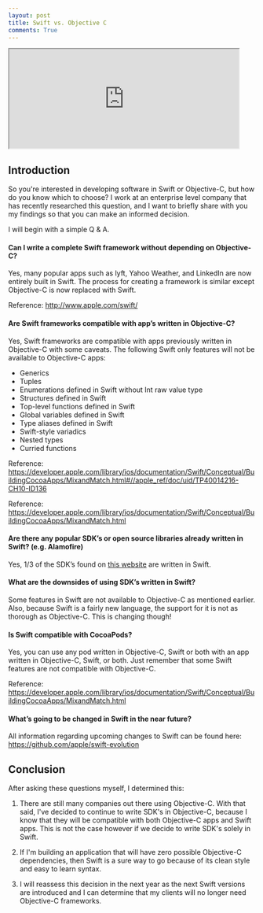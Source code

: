 ```yaml
---
layout: post
title: Swift vs. Objective C
comments: True
---
```


<iframe src="https://drive.google.com/file/d/0B3O6dpa-XnSYUjJyQ2lCd2tHSnM/preview" width="468" height="202"></iframe>

## Introduction
So you're interested in developing software in Swift or Objective-C, but how do you know which to choose? I work at an enterprise level company that has recently researched this question, and I want to briefly share with you my findings so that you can make an informed decision.

I will begin with a simple Q & A.

#### Can I write a complete Swift framework without depending on Objective-C?  
Yes, many popular apps such as lyft, Yahoo Weather, and LinkedIn are now entirely built in Swift. The process for creating a framework is similar except Objective-C is now replaced with Swift.

Reference: <http://www.apple.com/swift/>

#### Are Swift frameworks compatible with app’s written in Objective-C?
Yes, Swift frameworks are compatible with apps previously written in Objective-C with some caveats. The following Swift only features will not be available to Objective-C apps:
 * Generics
 * Tuples
 * Enumerations defined in Swift without Int raw value type
 * Structures defined in Swift
 * Top-level functions defined in Swift
 * Global variables defined in Swift
 * Type aliases defined in Swift
 * Swift-style variadics
 * Nested types
 * Curried functions

Reference: <https://developer.apple.com/library/ios/documentation/Swift/Conceptual/BuildingCocoaApps/MixandMatch.html#//apple_ref/doc/uid/TP40014216-CH10-ID136>

Reference: <https://developer.apple.com/library/ios/documentation/Swift/Conceptual/BuildingCocoaApps/MixandMatch.html>


#### Are there any popular SDK’s or open source libraries already written in Swift? (e.g. Alamofire)
Yes, 1/3 of the SDK’s found on [this website](https://medium.com/app-coder-io/27-ios-open-source-libraries-to-skyrocket-your-development-301b67d3124c#.2ypapea5x) are written in Swift.

#### What are the downsides of using SDK’s written in Swift?
Some features in Swift are not available to Objective-C as mentioned earlier. Also, because Swift is a fairly new language, the support for it is not as thorough as Objective-C. This is changing though!

#### Is Swift compatible with CocoaPods?
Yes, you can use any pod written in Objective-C, Swift or both with an app written in Objective-C, Swift, or both. Just remember that some Swift features are not compatible with Objective-C.

Reference: <https://developer.apple.com/library/ios/documentation/Swift/Conceptual/BuildingCocoaApps/MixandMatch.html>

#### What’s going to be changed in Swift in the near future?
All information regarding upcoming changes to Swift can be found here: <https://github.com/apple/swift-evolution>

## Conclusion
After asking these questions myself, I determined this:
  1. There are still many companies out there using Objective-C. With that said, I've decided to continue to write SDK's in Objective-C, because I know that they will be compatible with both Objective-C apps and Swift apps. This is not the case however if we decide to write SDK's solely in Swift.

  2. If I'm building an application that will have zero possible Objective-C dependencies, then Swift is a sure way to go because of its clean style and easy to learn syntax.

  3. I will reassess this decision in the next year as the next Swift versions are introduced and I can determine that my clients will no longer need Objective-C frameworks.
